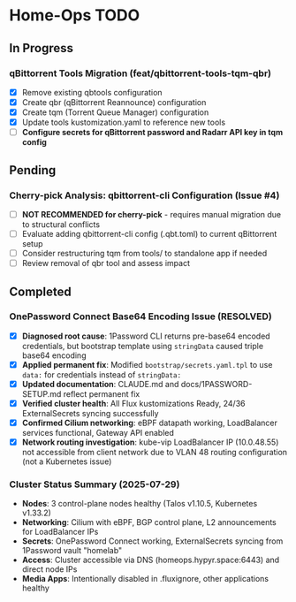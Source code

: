 # Home-Ops TODO

## In Progress

### qBittorrent Tools Migration (feat/qbittorrent-tools-tqm-qbr)
- [x] Remove existing qbtools configuration
- [x] Create qbr (qBittorrent Reannounce) configuration
- [x] Create tqm (Torrent Queue Manager) configuration
- [x] Update tools kustomization.yaml to reference new tools
- [ ] **Configure secrets for qBittorrent password and Radarr API key in tqm config**

## Pending

### Cherry-pick Analysis: qbittorrent-cli Configuration (Issue #4)
- [ ] **NOT RECOMMENDED for cherry-pick** - requires manual migration due to structural conflicts
- [ ] Evaluate adding qbittorrent-cli config (.qbt.toml) to current qBittorrent setup
- [ ] Consider restructuring tqm from tools/ to standalone app if needed
- [ ] Review removal of qbr tool and assess impact

## Completed

### OnePassword Connect Base64 Encoding Issue (RESOLVED)
- [x] **Diagnosed root cause**: 1Password CLI returns pre-base64 encoded credentials, but bootstrap template using `stringData` caused triple base64 encoding
- [x] **Applied permanent fix**: Modified `bootstrap/secrets.yaml.tpl` to use `data:` for credentials instead of `stringData:`
- [x] **Updated documentation**: CLAUDE.md and docs/1PASSWORD-SETUP.md reflect permanent fix
- [x] **Verified cluster health**: All Flux kustomizations Ready, 24/36 ExternalSecrets syncing successfully
- [x] **Confirmed Cilium networking**: eBPF datapath working, LoadBalancer services functional, Gateway API enabled
- [x] **Network routing investigation**: kube-vip LoadBalancer IP (10.0.48.55) not accessible from client network due to VLAN 48 routing configuration (not a Kubernetes issue)

### Cluster Status Summary (2025-07-29)
- **Nodes**: 3 control-plane nodes healthy (Talos v1.10.5, Kubernetes v1.33.2)
- **Networking**: Cilium with eBPF, BGP control plane, L2 announcements for LoadBalancer IPs
- **Secrets**: OnePassword Connect working, ExternalSecrets syncing from 1Password vault "homelab"
- **Access**: Cluster accessible via DNS (homeops.hypyr.space:6443) and direct node IPs
- **Media Apps**: Intentionally disabled in .fluxignore, other applications healthy
